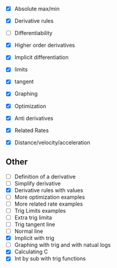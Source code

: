 - [x] Absolute max/min
- [x] Derivative rules
- [ ] Differentiability
- [x] Higher order derivatives
- [x] Implicit differentiation
- [x] limits
- [x] tangent
- [x] Graphing
- [x] Optimization
- [x] Anti derivatives
- [x] Related Rates
- [x]  Distance/velocity/acceleration


## Other
- [ ] Definition of a derivative
- [ ] Simplify derivative 
- [x] Derivative rules with values
- [ ] More optimization examples
- [ ] More related rate examples
- [ ] Trig Limits examples
- [ ] Extra trig limita
- [ ] Trig tangent line
- [ ] Normal line
- [x] Implicit with trig
- [ ] Graphing with trig and  with natual logs
- [x] Calculating C
- [x] Int by sub with trig functions
